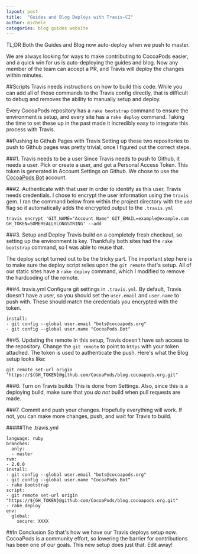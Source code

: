 ```yaml
---
layout: post
title:  "Guides and Blog Deploys with Travis-CI"
author: michele
categories: blog guides website
---
```


TL;DR Both the Guides and Blog now auto-deploy when we push to master.

We are always looking for ways to make contributing to CocoaPods easier, and a quick win for us is auto-deploying the guides and blog. Now any member of the team can accept a PR, and Travis will deploy the changes within minutes.

<!-- more -->

##Scripts
Travis needs instructions on how to build this code. While you can add all of those commands to the Travis config directly, that is difficult to debug and removes the ability to manually setup and deploy.

Every CocoaPods repository has a `rake bootstrap` command to ensure the environment is setup, and every site has a `rake deploy` command. Taking the time to set these up in the past made it incredibly easy to integrate this process with Travis.

##Pushing to Github Pages with Travis
Setting up these two repositories to push to Github pages was pretty trivial, once I figured out the correct steps.

###1. Travis needs to be a user
Since Travis needs to push to Github, it needs a user. Pick or create a user, and get a Personal Access Token. This token is generated in Account Settings on Github. We chose to use the [CocoaPods Bot](https://github.com/CocoaPodsBot) account. 

###2. Authenticate with that user
In order to identify as this user, Travis needs credentials. I chose to encrypt the user information using the  `travis` gem. I ran the command below from within the project directory with the `add` flag so it automatically adds the encrypted output to the `.travis.yml`

```
travis encrypt 'GIT_NAME="Account Name" GIT_EMAIL=example@example.com GH_TOKEN=SOMEREALLYLONGSTRING' --add
```

###3. Setup and Deploy
Travis build on a completely fresh checkout, so setting up the environment is key. Thankfully both sites had the `rake bootstrap` command, so I was able to reuse that.

The deploy script turned out to be the tricky part. The important step here is to make sure the deploy script relies upon the `git remote` that's setup. All of our static sites have a `rake deploy` command, which I modified to remove the hardcoding of the remote.

###4. travis.yml
Configure git settings in `.travis.yml`. By default, Travis doesn't have a user, so you should set the `user.email` and `user.name` to push with. These should match the credentials you encrypted with the token.

```
install:
- git config --global user.email "bots@cocoapods.org"
- git config --global user.name "CocoaPods Bot"
```

###5. Updating the remote
In this setup, Travis doesn't have ssh access to the repository. Change the `git remote` to point to `https` with your token attached. The token is used to authenticate the push. Here's what the Blog setup looks like:

```
git remote set-url origin "https://${GH_TOKEN}@github.com/CocoaPods/blog.cocoapods.org.git"
```

###6. Turn on Travis builds
This is done from Settings. Also, since this is a deploying build, make sure that you *do not* build when pull requests are made.

###7. Commit and push your changes.
Hopefully everything will work. If not, you can make more changes, push, and wait for Travis to build.

#####The .travis.yml

```
language: ruby
branches:
  only:
  - master
rvm:
- 2.0.0
install:
- git config --global user.email "bots@cocoapods.org"
- git config --global user.name "CocoaPods Bot"
- rake bootstrap
script:
- git remote set-url origin "https://${GH_TOKEN}@github.com/CocoaPods/blog.cocoapods.org.git"
- rake deploy
env:
  global:
    secure: XXXX
```

##In Conclusion
So that's how we have our Travis deploys setup now. CocoaPods is a community effort, so lowering the barrier for contributions has been one of our goals. This new setup does just that. Edit away!